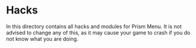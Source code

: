 # Hacks
In this directory contains all hacks and modules for Prism Menu.
It is not advised to change any of this, as it may cause your game to crash if you do not know what you are doing.
